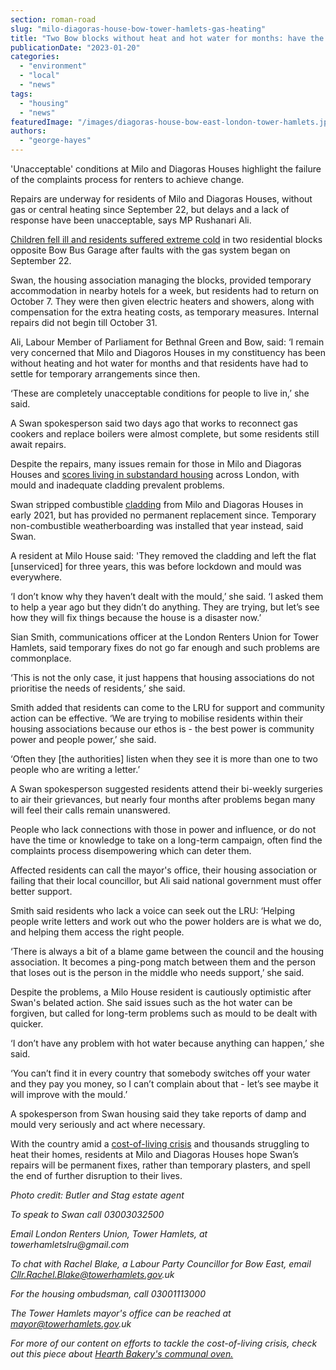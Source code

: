 ```yaml
---
section: roman-road
slug: "milo-diagoras-house-bow-tower-hamlets-gas-heating"
title: "Two Bow blocks without heat and hot water for months: have the problems been fixed?"
publicationDate: "2023-01-20"
categories: 
  - "environment"
  - "local"
  - "news"
tags: 
  - "housing"
  - "news"
featuredImage: "/images/diagoras-house-bow-east-london-tower-hamlets.jpg"
authors: 
  - "george-hayes"
---
```


'Unacceptable' conditions at Milo and Diagoras Houses highlight the failure of the complaints process for renters to achieve change.

Repairs are underway for residents of Milo and Diagoras Houses, without gas or central heating since September 22, but delays and a lack of response have been unacceptable, says MP Rushanari Ali.

[Children fell ill and residents suffered extreme cold](https://www.theguardian.com/society/2022/dec/22/children-falling-ill-after-91-days-without-heating-at-london-flats-say-residents) in two residential blocks opposite Bow Bus Garage after faults with the gas system began on September 22.

Swan, the housing association managing the blocks, provided temporary accommodation in nearby hotels for a week, but residents had to return on October 7. They were then given electric heaters and showers, along with compensation for the extra heating costs, as temporary measures. Internal repairs did not begin till October 31.

Ali, Labour Member of Parliament for Bethnal Green and Bow, said: ‘I remain very concerned that Milo and Diagoros Houses in my constituency has been without heating and hot water for months and that residents have had to settle for temporary arrangements since then.

‘These are completely unacceptable conditions for people to live in,’ she said.

A Swan spokesperson said two days ago that works to reconnect gas cookers and replace boilers were almost complete, but some residents still await repairs.

Despite the repairs, many issues remain for those in Milo and Diagoras Houses and [scores living in substandard housing](https://romanroadlondon.com/tower-hamlets-london-renters-union-protest-rent-increases-bow-december-2022/) across London, with mould and inadequate cladding prevalent problems.

Swan stripped combustible [cladding](https://romanroadlondon.com/cladding-scandal-mojo-fire-safety/) from Milo and Diagoras Houses in early 2021, but has provided no permanent replacement since. Temporary non-combustible weatherboarding was installed that year instead, said Swan.

A resident at Milo House said: 'They removed the cladding and left the flat \[unserviced\] for three years, this was before lockdown and mould was everywhere.

‘I don’t know why they haven’t dealt with the mould,’ she said. ‘I asked them to help a year ago but they didn’t do anything. They are trying, but let’s see how they will fix things because the house is a disaster now.’

Sian Smith, communications officer at the London Renters Union for Tower Hamlets, said temporary fixes do not go far enough and such problems are commonplace.

‘This is not the only case, it just happens that housing associations do not prioritise the needs of residents,’ she said.

Smith added that residents can come to the LRU for support and community action can be effective. ‘We are trying to mobilise residents within their housing associations because our ethos is - the best power is community power and people power,’ she said.

‘Often they \[the authorities\] listen when they see it is more than one to two people who are writing a letter.’

A Swan spokesperson suggested residents attend their bi-weekly surgeries to air their grievances, but nearly four months after problems began many will feel their calls remain unanswered.

People who lack connections with those in power and influence, or do not have the time or knowledge to take on a long-term campaign, often find the complaints process disempowering which can deter them.

Affected residents can call the mayor's office, their housing association or failing that their local councillor, but Ali said national government must offer better support.

Smith said residents who lack a voice can seek out the LRU: ‘Helping people write letters and work out who the power holders are is what we do, and helping them access the right people.

‘There is always a bit of a blame game between the council and the housing association. It becomes a ping-pong match between them and the person that loses out is the person in the middle who needs support,’ she said.

Despite the problems, a Milo House resident is cautiously optimistic after Swan's belated action. She said issues such as the hot water can be forgiven, but called for long-term problems such as mould to be dealt with quicker.

‘I don’t have any problem with hot water because anything can happen,’ she said. 

‘You can’t find it in every country that somebody switches off your water and they pay you money, so I can’t complain about that - let’s see maybe it will improve with the mould.’

A spokesperson from Swan housing said they take reports of damp and mould very seriously and act where necessary.

With the country amid a [cost-of-living crisis](https://romanroadlondon.com/bakery-room-closes-brexit-inflation-impact-high-street/) and thousands struggling to heat their homes, residents at Milo and Diagoras Houses hope Swan’s repairs will be permanent fixes, rather than temporary plasters, and spell the end of further disruption to their lives.

_Photo credit: Butler and Stag estate agent_

_To speak to Swan call 03003032500_

_Email London Renters Union, Tower Hamlets, at towerhamletslru@gmail.com_

_To chat with Rachel Blake, a Labour Party Councillor for Bow East, email Cllr.Rachel.Blake@towerhamlets.gov.uk_

_For the housing ombudsman, call 03001113000_

_The Tower Hamlets mayor's office can be reached at mayor@towerhamlets.gov.uk_

_For more of our content on efforts to tackle the cost-of-living crisis, check out this piece about_ [_Hearth Bakery's communal oven._](https://romanroadlondon.com/peoples-oven-hearth-bakery-hackney-wick/)


